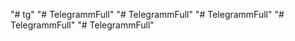"# tg" 
"# TelegrammFull" 
"# TelegrammFull" 
"# TelegrammFull" 
"# TelegrammFull" 
"# TelegrammFull" 
